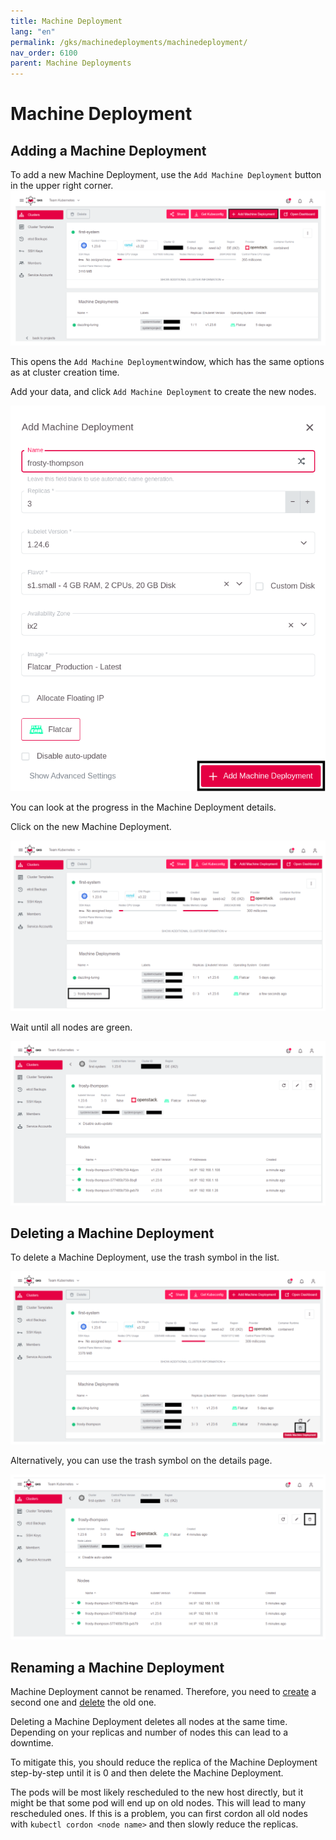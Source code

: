 ```yaml
---
title: Machine Deployment
lang: "en"
permalink: /gks/machinedeployments/machinedeployment/
nav_order: 6100
parent: Machine Deployments
---
```

# Machine Deployment

## Adding a Machine Deployment

To add a new Machine Deployment, use the `Add Machine Deployment` button in the upper right corner.
![add_machine_deployment](../images/MachDepl01.png)

This opens the `Add Machine Deployment`window, which has the same options as at cluster creation time.

Add your data, and click `Add Machine Deployment` to create the new nodes.

![add_dialog](../images/MachDepl03.png)

You can look at the progress in the Machine Deployment details.

Click on the new Machine Deployment.

![machine_deployment_overview](../images/MachDepl04.png)

Wait until all nodes are green.

![machine_deployment_status](../images/MachDepl05.png)

## Deleting a Machine Deployment

To delete a Machine Deployment, use the trash symbol in the list.

![delete_from_list](../images/MachDepl06.png)

Alternatively, you can use the trash symbol on the details page.

![delete_from_details](../images/MachDepl07.png)

## Renaming a Machine Deployment

Machine Deployment cannot be renamed. Therefore, you need to [create](#add-machine-deployment) a second one and [delete](#delete-machine-deployment) the old one.

Deleting a Machine Deployment deletes all nodes at the same time. Depending on your replicas and number of nodes this can lead to a downtime.

To mitigate this, you should reduce the replica of the Machine Deployment step-by-step until it is 0 and then delete the Machine Deployment.

The pods will be most likely rescheduled to the new host directly, but it might be that some pod will end up on old nodes. This will lead to many rescheduled ones. If this is a problem, you can first cordon all old nodes with `kubectl cordon <node name>` and then slowly reduce the replicas.
